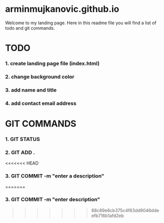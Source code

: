 # arminmujkanovic.github.io
Welcome to my landing page. Here in this readme file you will find a list of todo and git commands.

# TODO
### 1. create landing page file (index.html)
### 2. change background color
### 3. add name and title
### 4. add contact email address

# GIT COMMANDS
### 1. GIT STATUS
### 2. GIT ADD .
<<<<<<< HEAD
### 3. GIT COMMIT -m "enter a description"
=======
### 3. GIT COMMIT -m "enter description"
>>>>>>> 88c89e6cb375c4f83dd9046ddeefb716b1afd2eb

